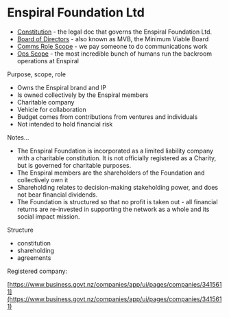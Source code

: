 # Enspiral Foundation Ltd

* [Constitution](constitution.md) - the legal doc that governs the Enspiral Foundation Ltd.
* [Board of Directors](board.md) - also known as MVB, the Minimum Viable Board
* [Comms Role Scope](comms-role.md) - we pay someone to do communications work
* [Ops Scope](ops-scope.md) - the most incredible bunch of humans run the backroom operations at Enspiral

Purpose, scope, role

* Owns the Enspiral brand and IP
* Is owned collectively by the Enspiral members
* Charitable company
* Vehicle for collaboration
* Budget comes from contributions from ventures and individuals
* Not intended to hold financial risk

Notes...

* The Enspiral Foundation is incorporated as a limited liability company with a charitable constitution. It is not officially registered as a Charity, but is governed for charitable purposes.
* The Enspiral members are the shareholders of the Foundation and collectively own it
* Shareholding relates to decision-making stakeholding power, and does not bear financial dividends.
* The Foundation is structured so that no profit is taken out - all financial returns are re-invested in supporting the network as a whole and its social impact mission.

Structure

* constitution
* shareholding
* agreements

Registered company:

[https://www.business.govt.nz/companies/app/ui/pages/companies/3415611](https://www.business.govt.nz/companies/app/ui/pages/companies/3415611)

